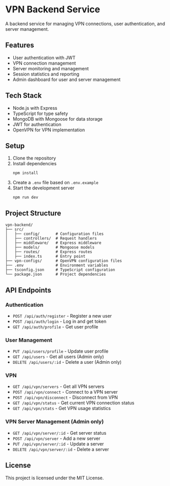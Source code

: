 # VPN Backend Service

A backend service for managing VPN connections, user authentication, and server management.

## Features

- User authentication with JWT
- VPN connection management
- Server monitoring and management
- Session statistics and reporting
- Admin dashboard for user and server management

## Tech Stack

- Node.js with Express
- TypeScript for type safety
- MongoDB with Mongoose for data storage
- JWT for authentication
- OpenVPN for VPN implementation

## Setup

1. Clone the repository
2. Install dependencies
   ```
   npm install
   ```
3. Create a `.env` file based on `.env.example`
4. Start the development server
   ```
   npm run dev
   ```

## Project Structure

```
vpn-backend/
├── src/
│   ├── config/       # Configuration files
│   ├── controllers/  # Request handlers
│   ├── middleware/   # Express middleware
│   ├── models/       # Mongoose models
│   ├── routes/       # Express routes
│   ├── index.ts      # Entry point
├── vpn-configs/      # OpenVPN configuration files
├── .env              # Environment variables
├── tsconfig.json     # TypeScript configuration
└── package.json      # Project dependencies
```

## API Endpoints

### Authentication

- `POST /api/auth/register` - Register a new user
- `POST /api/auth/login` - Log in and get token
- `GET /api/auth/profile` - Get user profile

### User Management

- `PUT /api/users/profile` - Update user profile
- `GET /api/users` - Get all users (Admin only)
- `DELETE /api/users/:id` - Delete a user (Admin only)

### VPN

- `GET /api/vpn/servers` - Get all VPN servers
- `POST /api/vpn/connect` - Connect to a VPN server
- `POST /api/vpn/disconnect` - Disconnect from VPN
- `GET /api/vpn/status` - Get current VPN connection status
- `GET /api/vpn/stats` - Get VPN usage statistics

### VPN Server Management (Admin only)

- `GET /api/vpn/server/:id` - Get server status
- `POST /api/vpn/server` - Add a new server
- `PUT /api/vpn/server/:id` - Update a server
- `DELETE /api/vpn/server/:id` - Delete a server

## License

This project is licensed under the MIT License. 